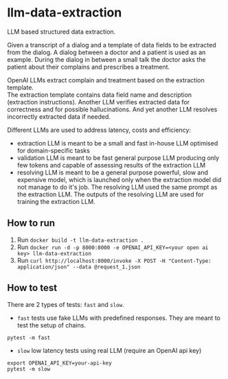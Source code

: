 # llm-data-extraction 
LLM based structured data extraction.

Given a transcript of a dialog and a template of data fields to be extracted from the dialog.
A dialog between a doctor and a patient is used as an example. During the dialog in between a small talk the doctor asks 
the patient about their complains and prescribes a treatment. 

OpenAI LLMs extract complain and treatment based on the extraction template.  
The extraction template contains data field name and description (extraction instructions). 
Another LLM verifies extracted data for correctness and for possible hallucinations. 
And yet another LLM resolves incorrectly extracted data if needed.

Different LLMs are used to address latency, costs and efficiency: 
* extraction LLM is meant to be a small and fast in-house LLM optimised for domain-specific tasks
* validation LLM is meant to be fast general purpose LLM producing only few tokens and capable of assessing results of the extraction LLM
* resolving LLM is meant to be a general purpose powerful, slow and expensive model, which is launched only when the extraction model did not manage to do it's job. 
The resolving LLM used the same prompt as the extraction LLM. The outputs of the resolving LLM are used for training the extraction LLM.                     


## How to run 
1. Run `docker build -t llm-data-extraction .`
2. Run `docker run -d -p 8000:8000 -e OPENAI_API_KEY=<your open ai key> llm-data-extraction`
3. Run `curl http://localhost:8000/invoke -X POST -H "Content-Type: application/json" --data @request_1.json`

## How to test



There are 2 types of tests: `fast` and `slow`. 
* `fast` tests use fake LLMs with predefined responses. They are meant to test the setup of chains.
 
```
pytest -m fast
``` 
* `slow` low latency tests using real LLM (require an OpenAI api key) 
 
```
export OPENAI_API_KEY=your-api-key
pytest -m slow
```

  

